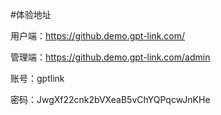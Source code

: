 #体验地址

用户端：https://github.demo.gpt-link.com/



管理端：https://github.demo.gpt-link.com/admin

账号：gptlink


密码：JwgXf22cnk2bVXeaB5vChYQPqcwJnKHe
